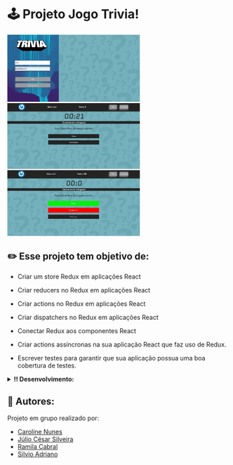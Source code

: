 # 🕹️ Projeto Jogo Trivia!

<img src="https://github.com/carolhn/Projeto-Jogo-Trivia/blob/main/imagem1.png" alt="imagem.png" style="max-width: 60%;">
<br>
<img src="https://github.com/carolhn/Projeto-Jogo-Trivia/blob/main/imagem2.png" alt="imagem2.png" style="max-width: 60%;">
<br>
<img src="https://github.com/carolhn/Projeto-Jogo-Trivia/blob/main/imagem3.png" alt="imagem2.png" style="max-width: 60%;">


## ✏️  Esse projeto tem objetivo de:

  - Criar um store Redux em aplicações React

  - Criar reducers no Redux em aplicações React

  - Criar actions no Redux em aplicações React

  - Criar dispatchers no Redux em aplicações React

  - Conectar Redux aos componentes React

  - Criar actions assíncronas na sua aplicação React que faz uso de Redux.

  - Escrever testes para garantir que sua aplicação possua uma boa cobertura de testes.

<details>
  <summary><strong>‼️ Desenvolvimento:</strong></summary><br />
  1. Clone o repositório

  - Use o comando: `git clone git@github.com:carolhn/Projeto-Jogo-Trivia.git`.
  - Entre na pasta do repositório que você acabou de clonar:
    - `cd Projeto-Jogo-Trivia.git`
  
  2. Instale as dependências e inicialize o projeto

  - Instale as dependências:
    - `npm install`
  - Inicialize o projeto:
    - `npm start` (uma nova página deve abrir no seu navegador com um texto simples)
</details>

## 👥️ Autores:
Projeto em grupo realizado por:

- [Caroline Nunes](https://github.com/carolhn)
- [Júlio César Silveira](https://github.com/julio-silveira)
- [Ramila Cabral](https://github.com/Ramila2022)
- [Silvio Adriano](https://github.com/silvioadrianno)
